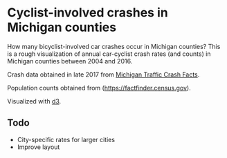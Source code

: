 # Cyclist-involved crashes in Michigan counties

How many bicyclist-involved car crashes occur in Michigan counties? This is a rough visualization of annual car-cyclist crash rates (and counts) in Michigan counties between 2004 and 2016.

Crash data obtained in late 2017 from [Michigan Traffic Crash Facts](https://www.michigantrafficcrashfacts.org/).

Population counts obtained from (https://factfinder.census.gov).

Visualized with [d3](https://d3js.org/).

## Todo

- City-specific rates for larger cities
- Improve layout


